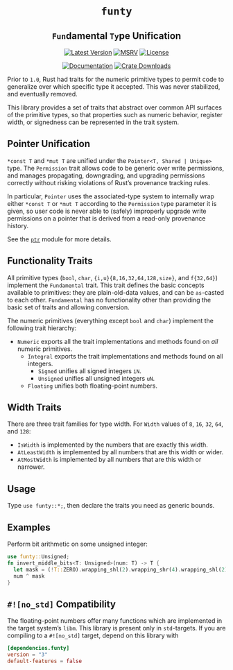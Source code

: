 <div style="text-align: center;" align="center">

# `funty` <!-- omit in toc -->

## `Fun`damental `Ty`pe Unification <!-- omit in toc -->

[![Latest Version][version_img]][crate_link]
[![MSRV][msrv_img]][crate_link]
[![License][license_img]][license_file]

[![Documentation][docs_img]][docs_link]
[![Crate Downloads][downloads_img]][crate_link]

</div>

Prior to `1.0`, Rust had traits for the numeric primitive types to permit code
to generalize over which specific type it accepted. This was never stabilized,
and eventually removed.

This library provides a set of traits that abstract over common API surfaces of
the primitive types, so that properties such as numeric behavior, register
width, or signedness can be represented in the trait system.

## Pointer Unification

`*const T` and `*mut T` are unified under the `Pointer<T, Shared | Unique>`
type. The `Permission` trait allows code to be generic over write permissions,
and manages propagating, downgrading, and upgrading permissions correctly
without risking violations of Rust’s provenance tracking rules.

In particular, `Pointer` uses the associated-type system to internally wrap
either `*const T` or `*mut T` according to the `Permission` type parameter it is
given, so user code is never able to (safely) improperly upgrade write
permissions on a pointer that is derived from a read-only provenance history.

See the [`ptr`] module for more details.

## Functionality Traits

All primitive types (`bool`, `char`, `{i,u}{8,16,32,64,128,size}`, and
`f{32,64}`) implement the `Fundamental` trait. This trait defines the basic
concepts available to primitives: they are plain-old-data values, and can be
`as`-casted to each other. `Fundamental` has no functionality other than
providing the basic set of traits and allowing conversion.

The numeric primitives (everything except `bool` and `char`) implement the
following trait hierarchy:

- `Numeric` exports all the trait implementations and methods found on *all*
  numeric primitives.
  - `Integral` exports the trait implementations and methods found on all
    integers.
    - `Signed` unifies all signed integers `iN`.
    - `Unsigned` unifies all unsigned integers `uN`.
  - `Floating` unifies both floating-point numbers.

## Width Traits

There are three trait families for type width. For `Width` values of `8`, `16`,
`32`, `64`, and `128`:

- `IsWidth` is implemented by the numbers that are exactly this width.
- `AtLeastWidth` is implemented by all numbers that are this width or wider.
- `AtMostWidth` is implemented by all numbers that are this width or narrower.

## Usage

Type `use funty::*;`, then declare the traits you need as generic bounds.

## Examples

Perform bit arithmetic on some unsigned integer:

```rust
use funty::Unsigned;
fn invert_middle_bits<T: Unsigned>(num: T) -> T {
  let mask = (!T::ZERO).wrapping_shl(2).wrapping_shr(4).wrapping_shl(2);
  num ^ mask
}
```

## `#![no_std]` Compatibility

The floating-point numbers offer many functions which are implemented in the
target system’s `libm`. This library is present only in `std`-targets. If you
are compiling to a `#![no_std]` target, depend on this library with

```toml
[dependencies.funty]
version = "3"
default-features = false
```

<!-- Badges -->
[crate_link]: https://crates.io/crates/funty "Crate Link"
[docs_link]: https://docs.rs/funty/latest/funty "Documentation"
[docs_img]: https://img.shields.io/docsrs/funty/latest.svg?style=for-the-badge "Documentation Display"
[downloads_img]: https://img.shields.io/crates/dv/funty.svg?style=for-the-badge "Crate Downloads"
[license_file]: https://github.com/bitvecto-rs/funty/blob/master/LICENSE.txt "License File"
[license_img]: https://img.shields.io/crates/l/funty.svg?style=for-the-badge "License Display"
[msrv_img]: https://img.shields.io/badge/MSRV-1.60-f46623?style=for-the-badge&logo=rust "Minimum Supported Rust Version: 1.60"
[version_img]: https://img.shields.io/crates/v/funty?color=f46623&style=for-the-badge "Funty version badge"

<!-- Documentation -->
[`ptr`]: https://docs.rs/funty/latest/funty/ptr "The `ptr` module API docs"
